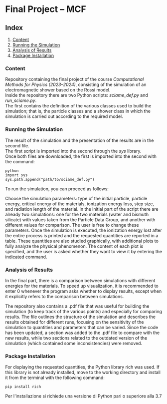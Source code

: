 # Final Project – MCF

## Index
1. [Content](#content)
2. [Running the Simulation](#running-the-simulation)
3. [Analysis of Results](#analysis-of-results)
4. [Package Installation](#package-installation)

### Content

Repository containing the final project of the course *Computational Methods for Physics (2023–2024)*, consisting of the simulation of an electromagnetic shower based on the Rossi model.  
Inside the repository there are two Python scripts: _sciame_def.py_ and _run_sciame.py_.  
The first contains the definition of the various classes used to build the simulation; that is, the particle classes and a shower class in which the simulation is carried out according to the required model.  

### Running the Simulation  

The result of the simulation and the presentation of the results are in the second file.  
The first script is imported into the second through the _sys_ library.  
Once both files are downloaded, the first is imported into the second with the command:  

```
python
import sys
sys.path.append("path/to/sciame_def.py")
```

To run the simulation, you can proceed as follows:

Choose the simulation parameters: type of the initial particle, particle energy, critical energy of the materials, ionization energy loss, step size, and radiation length of the material.
In the initial part of the script there are already two simulations: one for the two materials (water and bismuth silicate) with values taken from the Particle Data Group, and another with different values for comparison.
The user is free to change these parameters.
Once the simulation is executed, the ionization energy lost after the entire process is printed and the requested quantities are reported in a table.
These quantities are also studied graphically, with additional plots to fully analyze the physical phenomenon. The content of each plot is specified, and the user is asked whether they want to view it by entering the indicated command.

### Analysis of Results


In the final part, there is a comparison between simulations with different energies for the materials.
To speed up visualization, it is recommended to enter 0 whenever the program asks whether to display results, except when it explicitly refers to the comparison between simulations.

The repository also contains a .pdf file that was useful for building the simulation (to keep track of the various points) and especially for comparing results. The file outlines the structure of the simulation and describes the results obtained for different runs, focusing on the sensitivity of the simulation to quantities and parameters that can be varied.
Since the code has been updated, a section was added to the .pdf file to compare with the new results, while two sections related to the outdated version of the simulation (which contained some inconsistencies) were removed.


### Package Installation

For displaying the requested quantities, the Python library rich was used.
If this library is not already installed, move to the working directory and install it from the terminal with the following command:

```
pip install rich
```
Per l'installazione si richiede una versione di Python pari o superiore alla 3.7